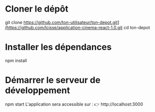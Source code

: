 # Cloner le dépôt
git clone https://github.com/ton-utilisateur/ton-depot.git](https://github.com/lcisse/application-cinema-react-1.0.git
cd ton-depot
# Installer les dépendances
npm install
# Démarrer le serveur de développement
npm start
L'application sera accessible sur :
👉 http://localhost:3000
